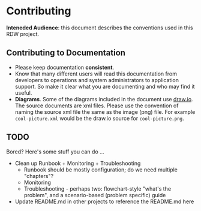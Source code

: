 # Contributing

**Inteneded Audience**: this document describes the conventions used in this RDW project.

## Contributing to Documentation
* Please keep documentation **consistent**.
* Know that many different users will read this documentation from developers to operations and system administrators to application support. So make it clear what you are documenting and who may find it useful.
* **Diagrams**. Some of the diagrams included in the document use [draw.io](www.draw.io). The source documents are xml files. Please use the convention of naming the source xml file the same as the image (png) file. For example `cool-picture.xml` would be the draw.io source for `cool-picture.png`.

## TODO
Bored? Here's some stuff you can do ...

* Clean up Runbook + Monitoring + Troubleshooting
    * Runbook should be mostly configuration; do we need multiple "chapters"?
    * Monitoring
    * Troubleshooting - perhaps two: flowchart-style "what's the problem", and a scenario-based (problem specific) guide 
* Update README.md in other projects to reference the README.md here